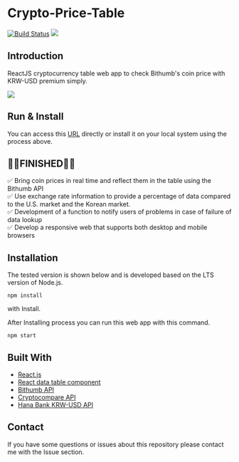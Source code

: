 # Crypto-Price-Table

[![Build Status](https://travis-ci.com/writingdeveloper/Crypto-Table.svg?branch=master)](https://travis-ci.org/sangumee/Crypto-Table) ![](https://img.shields.io/badge/Code%20Statue-Close-red.svg)

## Introduction

ReactJS cryptocurrency table web app to check Bithumb's coin price with KRW-USD premium simply.

<img src="https://github.com/writingdeveloper/Crypto-Table/blob/master/public/images/Intro.png?raw=true">

## Run & Install

You can access this [URL](https://writingdeveloper.github.io/Crypto-Table/) directly or install it on your local system using the process above.

## 👨‍💻FINISHED👨‍💻

✅ Bring coin prices in real time and reflect them in the table using the Bithumb API  
✅ Use exchange rate information to provide a percentage of data compared to the U.S. market and the Korean market.  
✅ Development of a function to notify users of problems in case of failure of data lookup  
✅ Develop a responsive web that supports both desktop and mobile browsers  

## Installation

The tested version is shown below and is developed based on the LTS version of Node.js.

```
npm install
```

with Install.

After Installing process you can run this web app with this command.

```
npm start
```

## Built With

- [React.js](https://reactjs.org/)
- [React data table component](https://github.com/jbetancur/react-data-table-component)
- [Bithumb API](https://apidocs.bithumb.com/)
- [Cryptocompare API](https://www.cryptocompare.com/)
- [Hana Bank KRW-USD API](https://openapi.kebhana.com/#/)

## Contact

If you have some questions or issues about this repository please contact me with the Issue section.
